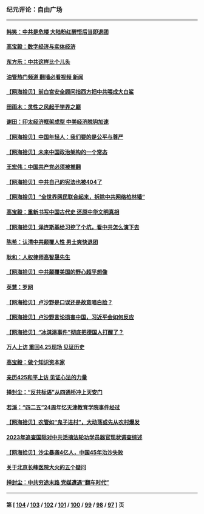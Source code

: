 ### 纪元评论：自由广场
---
#### [韩笑：中共是危楼 大陆粉红醒悟后当即退团](../../pages/nsc993/n13990174.md?05080330) 
#### [高宝毅：数字经济与实体经济](../../pages/nsc993/n13990217.md?05080330) 
#### [东方乐：中共这样比个儿头](../../pages/nsc993/n13990205.md?05080330) 
#### [油管热门频道 翻墙必看视频 新闻](ok?05080330)
#### [【网海拾贝】前白宫安全顾问指西方把中共喂成大白鲨](../../pages/nsc993/n13989997.md?05080330) 
#### [田雨木：灵性之风起于学界之巅](../../pages/nsc993/n13989995.md?05080330) 
#### [谢田：印太经济框架成型 中美经济脱钩加速](../../pages/nsc993/n13989200.md?05080330) 
#### [【网海拾贝】中国年轻人：我们要的是公平与尊严](../../pages/nsc993/n13989370.md?05080330) 
#### [【网海拾贝】未来中国政治架构的一个常态](../../pages/nsc993/n13989013.md?05080330) 
#### [王宏伟：中国共产党必须被推翻](../../pages/nsc993/n13988942.md?05080330) 
#### [【网海拾贝】中共自己的宪法也被404了](../../pages/nsc993/n13987067.md?05080330) 
#### [【网海拾贝】“全世界网民联合起来，拆除中共网络柏林墙”](../../pages/nsc993/n13986349.md?05080330) 
#### [高宝毅：重新书写中国古代史 还原中华文明真相](../../pages/nsc993/n13986309.md?05080330) 
#### [【网海拾贝】泽连斯基给习挖了个坑，看中共怎么演下去](../../pages/nsc993/n13985737.md?05080330) 
#### [陈希：认清中共颠覆人性 男士爽快退团](../../pages/nsc993/n13985699.md?05080330) 
#### [耿和：人权律师高智晟先生](../../pages/nsc993/n13985357.md?05080330) 
#### [【网海拾贝】中共颠覆美国的野心超乎想像](../../pages/nsc993/n13985005.md?05080330) 
#### [英慧：罗网](../../pages/nsc993/n13983693.md?05080330) 
#### [【网海拾贝】卢沙野是口误还是故意唱白脸？](../../pages/nsc993/n13982671.md?05080330) 
#### [【网海拾贝】卢沙野言论损害中国，习近平会如何反应](../../pages/nsc993/n13981963.md?05080330) 
#### [【网海拾贝】“冰淇淋事件”彻底把德国人打醒了？](../../pages/nsc993/n13981309.md?05080330) 
#### [万人上访 重回4.25现场 见证历史](../../pages/nsc993/n13979775.md?05080330) 
#### [高宝毅：做个知识资本家](../../pages/nsc993/n13980331.md?05080330) 
#### [亲历425和平上访 见证心法的力量](../../pages/nsc993/n13980266.md?05080330) 
#### [掸封尘：“反共标语”从四通桥冲上天安门](../../pages/nsc993/n13979843.md?05080330) 
#### [若溪：“四二五”24周年忆天津教育学院事件经过](../../pages/nsc993/n13979819.md?05080330) 
#### [【网海拾贝】农管如“鬼子进村”，大动荡或先从农村爆发](../../pages/nsc993/n13979567.md?05080330) 
#### [2023年追查国际对中共活摘法轮功学员器官现状调查综述](../../pages/nsc993/n13979214.md?05080330) 
#### [【网海拾贝】沙尘暴袭4亿人，中国45年治沙失败](../../pages/nsc993/n13978993.md?05080330) 
#### [关于北京长峰医院大火的五个疑问](../../pages/nsc993/n13978987.md?05080330) 
#### [掸封尘：中共穷途末路 党媒遭遇“翻车时代”](../../pages/nsc993/n13978914.md?05080330) 

---
#### 第 [ [104](./104.md?05080330) / [103](./103.md?05080330) / [102](./102.md?05080330) / [101](./101.md?05080330) / [100](./100.md?05080330) / [99](./99.md?05080330) / [98](./98.md?05080330) / [97](./97.md?05080330) ] 页
